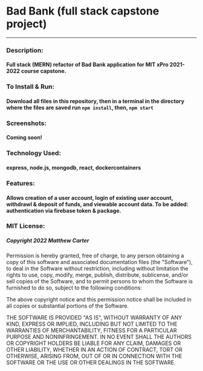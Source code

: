 # Bad Bank (full stack capstone project)
---
### Description:
#### Full stack (MERN) refactor of Bad Bank application for MIT xPro 2021-2022 course capstone.

### To Install & Run:
#### Download all files in this repository, then in a terminal in the directory where the files are saved run `npm install`, then, `npm start`

### Screenshots:
#### Coming soon!

### Technology Used:
#### express, node.js, mongodb, react, dockercontainers

### Features:
#### Allows creation of a user account, login of existing user account, withdrawl & deposit of funds, and viewable account data. To be added: authentication via firebase token & package.

### MIT License:
##### Copyright 2022 Matthew Carter

Permission is hereby granted, free of charge, to any person obtaining a copy of this software and associated documentation files (the "Software"), to deal in the Software without restriction, including without limitation the rights to use, copy, modify, merge, publish, distribute, sublicense, and/or sell copies of the Software, and to permit persons to whom the Software is furnished to do so, subject to the following conditions:

The above copyright notice and this permission notice shall be included in all copies or substantial portions of the Software.

THE SOFTWARE IS PROVIDED "AS IS", WITHOUT WARRANTY OF ANY KIND, EXPRESS OR IMPLIED, INCLUDING BUT NOT LIMITED TO THE WARRANTIES OF MERCHANTABILITY, FITNESS FOR A PARTICULAR PURPOSE AND NONINFRINGEMENT. IN NO EVENT SHALL THE AUTHORS OR COPYRIGHT HOLDERS BE LIABLE FOR ANY CLAIM, DAMAGES OR OTHER LIABILITY, WHETHER IN AN ACTION OF CONTRACT, TORT OR OTHERWISE, ARISING FROM, OUT OF OR IN CONNECTION WITH THE SOFTWARE OR THE USE OR OTHER DEALINGS IN THE SOFTWARE.
